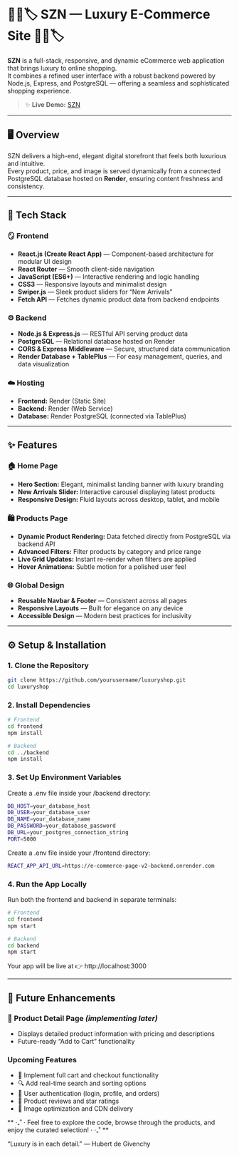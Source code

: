 # 👜✨🏷️ SZN — Luxury E-Commerce Site 👜✨🏷️

**SZN** is a full-stack, responsive, and dynamic eCommerce web application that brings luxury to online shopping.  
It combines a refined user interface with a robust backend powered by Node.js, Express, and PostgreSQL — offering a seamless and sophisticated shopping experience.

> ✨ **Live Demo:** [SZN](https://e-commerce-page-v2-frontend.onrender.com)

---

## 🖥️ Overview

SZN delivers a high-end, elegant digital storefront that feels both luxurious and intuitive.  
Every product, price, and image is served dynamically from a connected PostgreSQL database hosted on **Render**, ensuring content freshness and consistency.

---

## 🧩 Tech Stack

### 🪞 Frontend
- **React.js (Create React App)** — Component-based architecture for modular UI design  
- **React Router** — Smooth client-side navigation  
- **JavaScript (ES6+)** — Interactive rendering and logic handling  
- **CSS3** — Responsive layouts and minimalist design  
- **Swiper.js** — Sleek product sliders for “New Arrivals”  
- **Fetch API** — Fetches dynamic product data from backend endpoints  

### ⚙️ Backend
- **Node.js & Express.js** — RESTful API serving product data  
- **PostgreSQL** — Relational database hosted on Render  
- **CORS & Express Middleware** — Secure, structured data communication  
- **Render Database + TablePlus** — For easy management, queries, and data visualization  

### ☁️ Hosting
- **Frontend:** Render (Static Site)  
- **Backend:** Render (Web Service)  
- **Database:** Render PostgreSQL (connected via TablePlus)

---

## ✨ Features

### 🏠 Home Page
- **Hero Section:** Elegant, minimalist landing banner with luxury branding  
- **New Arrivals Slider:** Interactive carousel displaying latest products  
- **Responsive Design:** Fluid layouts across desktop, tablet, and mobile  

### 🛍️ Products Page
- **Dynamic Product Rendering:** Data fetched directly from PostgreSQL via backend API  
- **Advanced Filters:** Filter products by category and price range  
- **Live Grid Updates:** Instant re-render when filters are applied  
- **Hover Animations:** Subtle motion for a polished user feel  

### 🌐 Global Design
- **Reusable Navbar & Footer** — Consistent across all pages  
- **Responsive Layouts** — Built for elegance on any device  
- **Accessible Design** — Modern best practices for inclusivity  

---

## ⚙️ Setup & Installation

### 1. Clone the Repository
```bash
git clone https://github.com/yourusername/luxuryshop.git
cd luxuryshop
```

### 2. Install Dependencies
```bash
# Frontend
cd frontend
npm install

# Backend
cd ../backend
npm install
```

### 3. Set Up Environment Variables
Create a .env file inside your /backend directory:
```bash
DB_HOST=your_database_host
DB_USER=your_database_user
DB_NAME=your_database_name
DB_PASSWORD=your_database_password
DB_URL=your_postgres_connection_string
PORT=5000
```

Create a .env file inside your /frontend directory:
```bash
REACT_APP_API_URL=https://e-commerce-page-v2-backend.onrender.com
```

### 4. Run the App Locally
Run both the frontend and backend in separate terminals:
```bash
# Frontend
cd frontend
npm start

# Backend
cd backend
npm start
```

Your app will be live at 👉 http://localhost:3000

---

## 🔮 Future Enhancements

### 💼 Product Detail Page *(implementing later)*
- Displays detailed product information with pricing and descriptions  
- Future-ready “Add to Cart” functionality 

### Upcoming Features
- 🛒 Implement full cart and checkout functionality
- 🔍 Add real-time search and sorting options
- 👤 User authentication (login, profile, and orders)
- 💬 Product reviews and star ratings
- 📸 Image optimization and CDN delivery

** ‧₊˚ ⋅ Feel free to explore the code, browse through the products, and enjoy the curated selection! ⋅ ‧₊˚ ** 

“Luxury is in each detail.” — Hubert de Givenchy